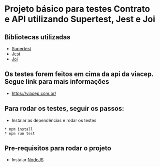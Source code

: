 # Projeto básico para testes Contrato e API utilizando Supertest, Jest e Joi


## Bibliotecas utilizadas
* [Supertest](https://www.npmjs.com/package/supertest)
* [Jest](https://jestjs.io/docs/en/getting-started)
* [Joi](https://joi.dev/api)


## Os testes forem feitos em cima da api da viacep. Segue link para mais informações

* https://viacep.com.br/


## Para rodar os testes, seguir os passos:

* Instalar as dependências e rodar os testes

```shell
* npm install
* npm run test
```

## Pre-requisitos para rodar o projeto
* Instalar [NodeJS](https://nodejs.org/en/)